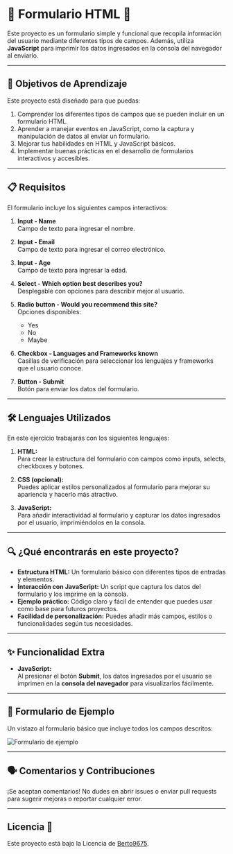 # 🌟 Formulario HTML 🌟

Este proyecto es un formulario simple y funcional que recopila información del usuario mediante diferentes tipos de campos. Además, utiliza **JavaScript** para imprimir los datos ingresados en la consola del navegador al enviarlo.

---
## 🎯 Objetivos de Aprendizaje

Este proyecto está diseñado para que puedas:

1. Comprender los diferentes tipos de campos que se pueden incluir en un formulario HTML.
2. Aprender a manejar eventos en JavaScript, como la captura y manipulación de datos al enviar un formulario.
3. Mejorar tus habilidades en HTML y JavaScript básicos.
4. Implementar buenas prácticas en el desarrollo de formularios interactivos y accesibles.

---

## 📋 Requisitos

El formulario incluye los siguientes campos interactivos:

1. **Input - Name**  
   Campo de texto para ingresar el nombre.

2. **Input - Email**  
   Campo de texto para ingresar el correo electrónico.

3. **Input - Age**  
   Campo de texto para ingresar la edad.

4. **Select - Which option best describes you?**  
   Desplegable con opciones para describir mejor al usuario.

5. **Radio button - Would you recommend this site?**  
   Opciones disponibles:  
   - Yes  
   - No  
   - Maybe  

6. **Checkbox - Languages and Frameworks known**  
   Casillas de verificación para seleccionar los lenguajes y frameworks que el usuario conoce.

7. **Button - Submit**  
   Botón para enviar los datos del formulario.
---

   ## 🛠️ Lenguajes Utilizados

En este ejercicio trabajarás con los siguientes lenguajes:  

1. **HTML:**  
   Para crear la estructura del formulario con campos como inputs, selects, checkboxes y botones.

2. **CSS (opcional):**  
   Puedes aplicar estilos personalizados al formulario para mejorar su apariencia y hacerlo más atractivo.

3. **JavaScript:**  
   Para añadir interactividad al formulario y capturar los datos ingresados por el usuario, imprimiéndolos en la consola.

---

## 🔍 ¿Qué encontrarás en este proyecto?

- **Estructura HTML:** Un formulario básico con diferentes tipos de entradas y elementos.
- **Interacción con JavaScript:** Un script que captura los datos del formulario y los imprime en la consola.
- **Ejemplo práctico:** Código claro y fácil de entender que puedes usar como base para futuros proyectos.
- **Facilidad de personalización:** Puedes añadir más campos, estilos o funcionalidades según tus necesidades.

---

## ✨ Funcionalidad Extra

- **JavaScript:**  
  Al presionar el botón **Submit**, los datos ingresados por el usuario se imprimen en la **consola del navegador** para visualizarlos fácilmente.

---

## 📝 Formulario de Ejemplo

Un vistazo al formulario básico que incluye todos los campos descritos:

![Formulario de ejemplo](https://media.geeksforgeeks.org/wp-content/cdn-uploads/20210323124900/Survey-Form.gif)

---

## 🗣️ Comentarios y Contribuciones

¡Se aceptan comentarios! No dudes en abrir issues o enviar pull requests para sugerir mejoras o reportar cualquier error.

---

## Licencia 📄
Este proyecto está bajo la Licencia de [Berto9675](https://github.com/berto9675).
